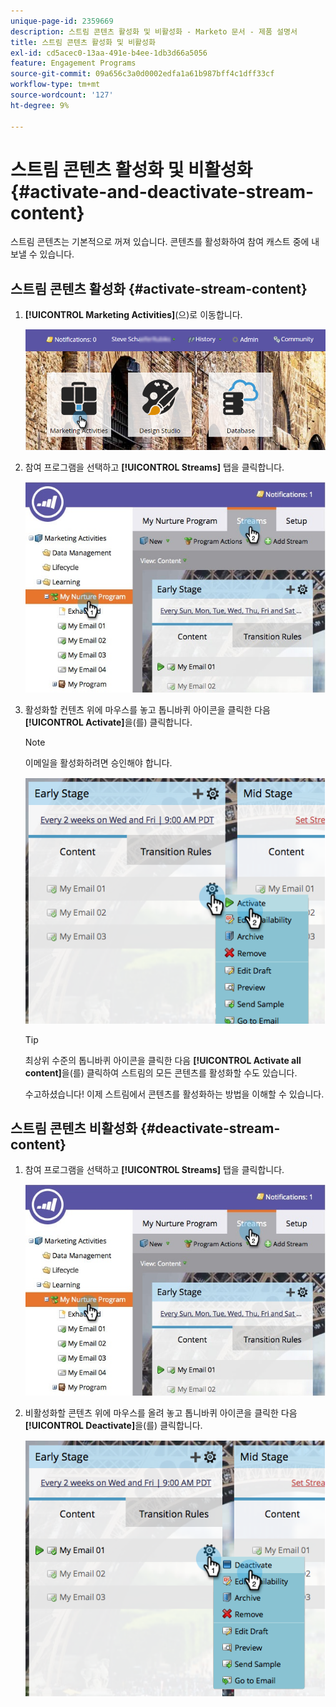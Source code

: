 ```yaml
---
unique-page-id: 2359669
description: 스트림 콘텐츠 활성화 및 비활성화 - Marketo 문서 - 제품 설명서
title: 스트림 콘텐츠 활성화 및 비활성화
exl-id: cd5acec0-13aa-491e-b4ee-1db3d66a5056
feature: Engagement Programs
source-git-commit: 09a656c3a0d0002edfa1a61b987bff4c1dff33cf
workflow-type: tm+mt
source-wordcount: '127'
ht-degree: 9%

---
```


# 스트림 콘텐츠 활성화 및 비활성화 {#activate-and-deactivate-stream-content}

스트림 콘텐츠는 기본적으로 꺼져 있습니다. 콘텐츠를 활성화하여 참여 캐스트 중에 내보낼 수 있습니다.

## 스트림 콘텐츠 활성화 {#activate-stream-content}

1. **[!UICONTROL Marketing Activities]**(으)로 이동합니다.

   ![](assets/login-marketing-activities.png)

1. 참여 프로그램을 선택하고 **[!UICONTROL Streams]** 탭을 클릭합니다.

   ![](assets/cloneasteam.jpg)

1. 활성화할 컨텐츠 위에 마우스를 놓고 톱니바퀴 아이콘을 클릭한 다음 **[!UICONTROL Activate]**&#x200B;을(를) 클릭합니다.

   >[!NOTE]
   >
   >이메일을 활성화하려면 승인해야 합니다.

   ![](assets/image2014-9-15-16-3a33-3a42.png)

   >[!TIP]
   >
   >최상위 수준의 톱니바퀴 아이콘을 클릭한 다음 **[!UICONTROL Activate all content]**&#x200B;을(를) 클릭하여 스트림의 모든 콘텐츠를 활성화할 수도 있습니다.

   수고하셨습니다! 이제 스트림에서 콘텐츠를 활성화하는 방법을 이해할 수 있습니다.

## 스트림 콘텐츠 비활성화 {#deactivate-stream-content}

1. 참여 프로그램을 선택하고 **[!UICONTROL Streams]** 탭을 클릭합니다.

   ![](assets/cloneasteam.jpg)

1. 비활성화할 콘텐츠 위에 마우스를 올려 놓고 톱니바퀴 아이콘을 클릭한 다음 **[!UICONTROL Deactivate]**&#x200B;을(를) 클릭합니다.

   ![](assets/image2014-9-15-16-3a34-3a25.png)
